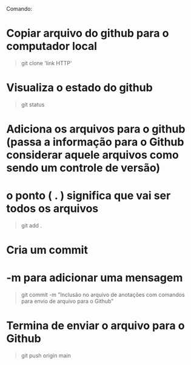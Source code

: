 Comando:
# Copiar arquivo do github para o computador local
> git clone 'link HTTP'

# Visualiza o estado do github
> git status 

# Adiciona os arquivos para o github (passa a informação para o Github considerar aquele arquivos como sendo um controle de versão)
# o ponto ( . ) significa que vai ser todos os arquivos
> git add .

# Cria um commit
# -m para adicionar uma mensagem
> git commit -m "Inclusão no  arquivo de anotações com comandos para envio de arquivo para o Github"

# Termina de enviar o arquivo para o Github
> git push origin main




